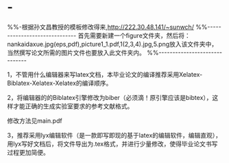 # -
%%-根据孙文昌教授的模板修改得来,http://222.30.48.141/~sunwch/
%%------------------------------
首先需要新建一个figure文件夹，然后将：nankaidaxue.jpg(eps,pdf),picture1_1.pdf,1(2,3,4).jpg,5.png放入该文件夹中，当然撰写论文所需的图片文件也要放入此文件夹内。
%%------------------------------


1，不管用什么编辑器来写latex文档，本毕业论文的编译推荐采用Xelatex-Biblatex-Xelatex-Xelatex的编译顺序。

2，将编辑器的的Biblatex引擎修改为biber（必须滴！原引擎应该是bibtex），这样才能正确的生成实验室要求的参考文献格式。

修改方法见main.pdf

3，推荐采用lyx编辑软件（是一款即写即现的基于latex的编辑软件，编辑直观），用lyx写好文档后，将文件导出为.tex格式，并进行少量修改，使得毕业论文书写过程更加简便。
